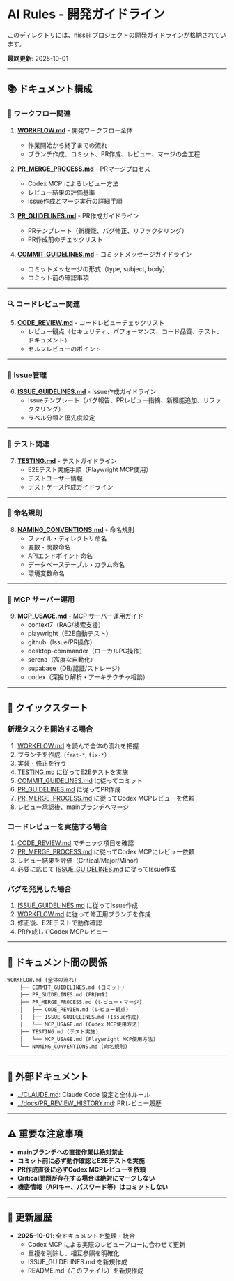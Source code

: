 # AI Rules - 開発ガイドライン

このディレクトリには、nissei プロジェクトの開発ガイドラインが格納されています。

**最終更新**: 2025-10-01

---

## 📚 ドキュメント構成

### 🔄 ワークフロー関連

1. **[WORKFLOW.md](./WORKFLOW.md)** - 開発ワークフロー全体
   - 作業開始から終了までの流れ
   - ブランチ作成、コミット、PR作成、レビュー、マージの全工程

2. **[PR_MERGE_PROCESS.md](./PR_MERGE_PROCESS.md)** - PRマージプロセス
   - Codex MCP によるレビュー方法
   - レビュー結果の評価基準
   - Issue作成とマージ実行の詳細手順

3. **[PR_GUIDELINES.md](./PR_GUIDELINES.md)** - PR作成ガイドライン
   - PRテンプレート（新機能、バグ修正、リファクタリング）
   - PR作成前のチェックリスト

4. **[COMMIT_GUIDELINES.md](./COMMIT_GUIDELINES.md)** - コミットメッセージガイドライン
   - コミットメッセージの形式（type, subject, body）
   - コミット前の確認事項

---

### 🔍 コードレビュー関連

5. **[CODE_REVIEW.md](./CODE_REVIEW.md)** - コードレビューチェックリスト
   - レビュー観点（セキュリティ、パフォーマンス、コード品質、テスト、ドキュメント）
   - セルフレビューのポイント

---

### 🐛 Issue管理

6. **[ISSUE_GUIDELINES.md](./ISSUE_GUIDELINES.md)** - Issue作成ガイドライン
   - Issueテンプレート（バグ報告、PRレビュー指摘、新機能追加、リファクタリング）
   - ラベル分類と優先度設定

---

### 🧪 テスト関連

7. **[TESTING.md](./TESTING.md)** - テストガイドライン
   - E2Eテスト実施手順（Playwright MCP使用）
   - テストユーザー情報
   - テストケース作成ガイドライン

---

### 📝 命名規則

8. **[NAMING_CONVENTIONS.md](./NAMING_CONVENTIONS.md)** - 命名規則
   - ファイル・ディレクトリ命名
   - 変数・関数命名
   - APIエンドポイント命名
   - データベーステーブル・カラム命名
   - 環境変数命名

---

### 🔧 MCP サーバー運用

9. **[MCP_USAGE.md](./MCP_USAGE.md)** - MCP サーバー運用ガイド
   - context7（RAG/検索支援）
   - playwright（E2E自動テスト）
   - github（Issue/PR操作）
   - desktop-commander（ローカルPC操作）
   - serena（高度な自動化）
   - supabase（DB/認証/ストレージ）
   - codex（深掘り解析・アーキテクチャ相談）

---

## 🚀 クイックスタート

### 新規タスクを開始する場合

1. [WORKFLOW.md](./WORKFLOW.md) を読んで全体の流れを把握
2. ブランチを作成（`feat-*`, `fix-*`）
3. 実装・修正を行う
4. [TESTING.md](./TESTING.md) に従ってE2Eテストを実施
5. [COMMIT_GUIDELINES.md](./COMMIT_GUIDELINES.md) に従ってコミット
6. [PR_GUIDELINES.md](./PR_GUIDELINES.md) に従ってPR作成
7. [PR_MERGE_PROCESS.md](./PR_MERGE_PROCESS.md) に従ってCodex MCPレビューを依頼
8. レビュー承認後、mainブランチへマージ

### コードレビューを実施する場合

1. [CODE_REVIEW.md](./CODE_REVIEW.md) でチェック項目を確認
2. [PR_MERGE_PROCESS.md](./PR_MERGE_PROCESS.md) に従ってCodex MCPにレビュー依頼
3. レビュー結果を評価（Critical/Major/Minor）
4. 必要に応じて [ISSUE_GUIDELINES.md](./ISSUE_GUIDELINES.md) に従ってIssue作成

### バグを発見した場合

1. [ISSUE_GUIDELINES.md](./ISSUE_GUIDELINES.md) に従ってIssue作成
2. [WORKFLOW.md](./WORKFLOW.md) に従って修正用ブランチを作成
3. 修正後、E2Eテストで動作確認
4. PR作成してCodex MCPレビュー

---

## 📖 ドキュメント間の関係

```
WORKFLOW.md (全体の流れ)
    ├── COMMIT_GUIDELINES.md (コミット)
    ├── PR_GUIDELINES.md (PR作成)
    ├── PR_MERGE_PROCESS.md (レビュー・マージ)
    │   ├── CODE_REVIEW.md (レビュー観点)
    │   ├── ISSUE_GUIDELINES.md (Issue作成)
    │   └── MCP_USAGE.md (Codex MCP使用方法)
    ├── TESTING.md (テスト実施)
    │   └── MCP_USAGE.md (Playwright MCP使用方法)
    └── NAMING_CONVENTIONS.md (命名規則)
```

---

## 🔗 外部ドキュメント

- [../CLAUDE.md](../CLAUDE.md): Claude Code 設定と全体ルール
- [../docs/PR_REVIEW_HISTORY.md](../docs/PR_REVIEW_HISTORY.md): PRレビュー履歴

---

## ⚠️ 重要な注意事項

- **mainブランチへの直接作業は絶対禁止**
- **コミット前に必ず動作確認とE2Eテストを実施**
- **PR作成直後に必ずCodex MCPレビューを依頼**
- **Critical問題が存在する場合は絶対にマージしない**
- **機密情報（APIキー、パスワード等）はコミットしない**

---

## 📝 更新履歴

- **2025-10-01**: 全ドキュメントを整理・統合
  - Codex MCP による実際のレビューフローに合わせて更新
  - 重複を削除し、相互参照を明確化
  - ISSUE_GUIDELINES.md を新規作成
  - README.md（このファイル）を新規作成
